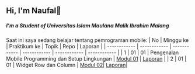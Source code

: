## Hi, I'm Naufal👋
##### I'm a Student of Universitas Islam Maulana Malik Ibrahim Malang

Saat ini saya sedang belajar tentang pemrograman mobile:
| No  | Minggu ke  | Praktikum ke  | Topik  | Repo | Laporan |
| ------------ | ------------ | ------------ | ------------ | ------------ | ------------ | 
|  1 | 01  | 01  | Pengenalan Mobile Programming dan Setup Lingkungan  | [Modul 01](https://github.com/NAUFALMAULANARAFIQ/Modul-1) | [Laporan](https://drive.google.com/file/d/1DUsTJ3jP34CyBsFsRoexbdWhqur6tvTS/view?usp=drive_link) |
|  2 | 01  | 01  | Widget Row dan Column | [Modul 02](https://github.com/NAUFALMAULANARAFIQ/modul-2)| [Laporan](https://drive.google.com/file/d/1ApTgrJBFU7Jx4talwZPAzxkrhfn-Ct4a/view?usp=drive_link)|
